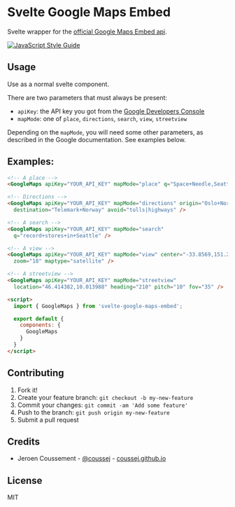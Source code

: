 # Svelte Google Maps Embed

Svelte wrapper for the [official Google Maps Embed api](https://developers.google.com/maps/documentation/embed/guide).

[![JavaScript Style Guide](https://cdn.rawgit.com/standard/standard/master/badge.svg)](https://github.com/standard/standard)

## Usage

Use as a normal svelte component. 

There are two parameters that must always be present:

* `apiKey`: the API key you got from the [Google Developers Console](https://console.developers.google.com)
* `mapMode`: one of `place`, `directions`, `search`, `view`, `streetview`

Depending on the `mapMode`, you will need some other parameters, as described in the Google documentation. See examples below.

## Examples:

```html
<!-- A place -->
<GoogleMaps apiKey="YOUR_API_KEY" mapMode="place" q="Space+Needle,Seattle+WA" />

<!-- Directions -->
<GoogleMaps apiKey="YOUR_API_KEY" mapMode="directions" origin="Oslo+Norway"
  destination="Telemark+Norway" avoid="tolls|highways" />

<!-- A search -->
<GoogleMaps apiKey="YOUR_API_KEY" mapMode="search" 
  q="record+stores+in+Seattle" />

<!-- A view -->
<GoogleMaps apiKey="YOUR_API_KEY" mapMode="view" center="-33.8569,151.2152"
  zoom="18" maptype="satellite" />

<!-- A streetview -->
<GoogleMaps apiKey="YOUR_API_KEY" mapMode="streetview" 
  location="46.414382,10.013988" heading="210" pitch="10" fov="35" />

<script>
  import { GoogleMaps } from 'svelte-google-maps-embed';

  export default {
    components: {
      GoogleMaps
    }
  }
</script>
```

## Contributing

1. Fork it!
2. Create your feature branch: `git checkout -b my-new-feature`
3. Commit your changes: `git commit -am 'Add some feature'`
4. Push to the branch: `git push origin my-new-feature`
5. Submit a pull request

## Credits

* Jeroen Coussement - [@coussej](https://twitter.com/coussej) - [coussej.github.io](http://coussej.github.io)

## License

MIT